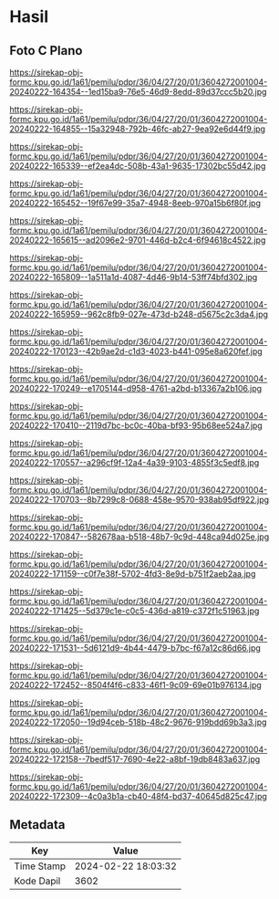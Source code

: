# Hasil

## Foto C Plano

https://sirekap-obj-formc.kpu.go.id/1a61/pemilu/pdpr/36/04/27/20/01/3604272001004-20240222-164354--1ed15ba9-76e5-46d9-8edd-89d37ccc5b20.jpg

https://sirekap-obj-formc.kpu.go.id/1a61/pemilu/pdpr/36/04/27/20/01/3604272001004-20240222-164855--15a32948-792b-46fc-ab27-9ea92e6d44f9.jpg

https://sirekap-obj-formc.kpu.go.id/1a61/pemilu/pdpr/36/04/27/20/01/3604272001004-20240222-165339--ef2ea4dc-508b-43a1-9635-17302bc55d42.jpg

https://sirekap-obj-formc.kpu.go.id/1a61/pemilu/pdpr/36/04/27/20/01/3604272001004-20240222-165452--19f67e99-35a7-4948-8eeb-970a15b6f80f.jpg

https://sirekap-obj-formc.kpu.go.id/1a61/pemilu/pdpr/36/04/27/20/01/3604272001004-20240222-165615--ad2096e2-9701-446d-b2c4-6f94618c4522.jpg

https://sirekap-obj-formc.kpu.go.id/1a61/pemilu/pdpr/36/04/27/20/01/3604272001004-20240222-165809--1a511a1d-4087-4d46-9b14-53ff74bfd302.jpg

https://sirekap-obj-formc.kpu.go.id/1a61/pemilu/pdpr/36/04/27/20/01/3604272001004-20240222-165959--962c8fb9-027e-473d-b248-d5675c2c3da4.jpg

https://sirekap-obj-formc.kpu.go.id/1a61/pemilu/pdpr/36/04/27/20/01/3604272001004-20240222-170123--42b9ae2d-c1d3-4023-b441-095e8a620fef.jpg

https://sirekap-obj-formc.kpu.go.id/1a61/pemilu/pdpr/36/04/27/20/01/3604272001004-20240222-170249--e1705144-d958-4761-a2bd-b13367a2b106.jpg

https://sirekap-obj-formc.kpu.go.id/1a61/pemilu/pdpr/36/04/27/20/01/3604272001004-20240222-170410--2119d7bc-bc0c-40ba-bf93-95b68ee524a7.jpg

https://sirekap-obj-formc.kpu.go.id/1a61/pemilu/pdpr/36/04/27/20/01/3604272001004-20240222-170557--a296cf9f-12a4-4a39-9103-4855f3c5edf8.jpg

https://sirekap-obj-formc.kpu.go.id/1a61/pemilu/pdpr/36/04/27/20/01/3604272001004-20240222-170703--8b7299c8-0688-458e-9570-938ab95df922.jpg

https://sirekap-obj-formc.kpu.go.id/1a61/pemilu/pdpr/36/04/27/20/01/3604272001004-20240222-170847--582678aa-b518-48b7-9c9d-448ca94d025e.jpg

https://sirekap-obj-formc.kpu.go.id/1a61/pemilu/pdpr/36/04/27/20/01/3604272001004-20240222-171159--c0f7e38f-5702-4fd3-8e9d-b751f2aeb2aa.jpg

https://sirekap-obj-formc.kpu.go.id/1a61/pemilu/pdpr/36/04/27/20/01/3604272001004-20240222-171425--5d379c1e-c0c5-436d-a819-c372f1c51963.jpg

https://sirekap-obj-formc.kpu.go.id/1a61/pemilu/pdpr/36/04/27/20/01/3604272001004-20240222-171531--5d6121d9-4b44-4479-b7bc-f67a12c86d66.jpg

https://sirekap-obj-formc.kpu.go.id/1a61/pemilu/pdpr/36/04/27/20/01/3604272001004-20240222-172452--8504f4f6-c833-46f1-9c09-69e01b976134.jpg

https://sirekap-obj-formc.kpu.go.id/1a61/pemilu/pdpr/36/04/27/20/01/3604272001004-20240222-172050--19d94ceb-518b-48c2-9676-919bdd69b3a3.jpg

https://sirekap-obj-formc.kpu.go.id/1a61/pemilu/pdpr/36/04/27/20/01/3604272001004-20240222-172158--7bedf517-7690-4e22-a8bf-19db8483a637.jpg

https://sirekap-obj-formc.kpu.go.id/1a61/pemilu/pdpr/36/04/27/20/01/3604272001004-20240222-172309--4c0a3b1a-cb40-48f4-bd37-40645d825c47.jpg


## Metadata

| Key        | Value               |
| ---------- | ------------------- |
| Time Stamp | 2024-02-22 18:03:32 |
| Kode Dapil | 3602                |



